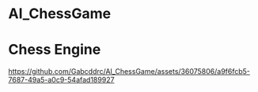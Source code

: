 # AI_ChessGame



# Chess Engine


https://github.com/Gabcddrc/AI_ChessGame/assets/36075806/a9f6fcb5-7687-49a5-a0c9-54afad189927


